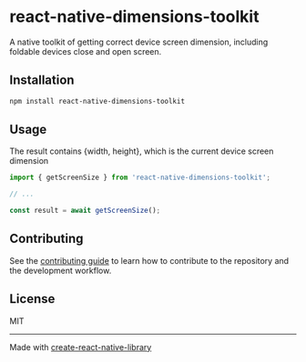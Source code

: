# react-native-dimensions-toolkit

A native toolkit of getting correct device screen dimension, including foldable devices close and open screen.

## Installation

```sh
npm install react-native-dimensions-toolkit
```

## Usage
The result contains {width, height}, which is the current device screen dimension

```js
import { getScreenSize } from 'react-native-dimensions-toolkit';

// ...

const result = await getScreenSize();
```


## Contributing

See the [contributing guide](CONTRIBUTING.md) to learn how to contribute to the repository and the development workflow.

## License

MIT

---

Made with [create-react-native-library](https://github.com/callstack/react-native-builder-bob)
